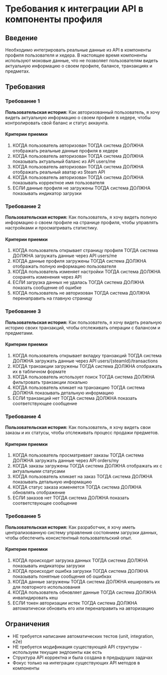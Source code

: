 # Требования к интеграции API в компоненты профиля

## Введение

Необходимо интегрировать реальные данные из API в компоненты профиля пользователя и хедера. В настоящее время компоненты используют моковые данные, что не позволяет пользователям видеть актуальную информацию о своем профиле, балансе, транзакциях и предметах.

## Требования

### Требование 1

**Пользовательская история:** Как авторизованный пользователь, я хочу видеть актуальную информацию о своем профиле в хедере, чтобы контролировать свой баланс и статус аккаунта.

#### Критерии приемки

1. КОГДА пользователь авторизован ТОГДА система ДОЛЖНА отображать реальные данные профиля в хедере
2. КОГДА пользователь авторизован ТОГДА система ДОЛЖНА показывать актуальный баланс из API users/me
3. КОГДА пользователь авторизован ТОГДА система ДОЛЖНА отображать реальный аватар из Steam API
4. КОГДА пользователь авторизован ТОГДА система ДОЛЖНА показывать корректное имя пользователя
5. ЕСЛИ данные профиля не загружены ТОГДА система ДОЛЖНА показывать индикатор загрузки

### Требование 2

**Пользовательская история:** Как пользователь, я хочу видеть полную информацию о своем профиле на странице профиля, чтобы управлять настройками и просматривать статистику.

#### Критерии приемки

1. КОГДА пользователь открывает страницу профиля ТОГДА система ДОЛЖНА загружать данные через API users/me
2. КОГДА данные профиля загружены ТОГДА система ДОЛЖНА отображать полную информацию пользователя
3. КОГДА пользователь изменяет настройки ТОГДА система ДОЛЖНА сохранять изменения через API
4. ЕСЛИ загрузка данных не удалась ТОГДА система ДОЛЖНА показать сообщение об ошибке
5. КОГДА пользователь не авторизован ТОГДА система ДОЛЖНА перенаправить на главную страницу

### Требование 3

**Пользовательская история:** Как пользователь, я хочу видеть реальную историю своих транзакций, чтобы отслеживать операции с балансом и предметами.

#### Критерии приемки

1. КОГДА пользователь открывает вкладку транзакций ТОГДА система ДОЛЖНА загружать данные через API users/{steamId}/transactions
2. КОГДА транзакции загружены ТОГДА система ДОЛЖНА отображать их в табличном формате
3. КОГДА пользователь использует поиск ТОГДА система ДОЛЖНА фильтровать транзакции локально
4. КОГДА пользователь кликает на транзакцию ТОГДА система ДОЛЖНА показывать детальную информацию
5. ЕСЛИ транзакций нет ТОГДА система ДОЛЖНА показать соответствующее сообщение

### Требование 4

**Пользовательская история:** Как пользователь, я хочу видеть свои заказы и их статусы, чтобы отслеживать процесс продажи предметов.

#### Критерии приемки

1. КОГДА пользователь просматривает заказы ТОГДА система ДОЛЖНА загружать данные через API orders/my
2. КОГДА заказы загружены ТОГДА система ДОЛЖНА отображать их с актуальными статусами
3. КОГДА пользователь кликает на заказ ТОГДА система ДОЛЖНА показывать детальную информацию
4. КОГДА статус заказа изменяется ТОГДА система ДОЛЖНА обновлять отображение
5. ЕСЛИ заказов нет ТОГДА система ДОЛЖНА показать соответствующее сообщение

### Требование 5

**Пользовательская история:** Как разработчик, я хочу иметь централизованную систему управления состоянием загрузки данных, чтобы обеспечить консистентный пользовательский опыт.

#### Критерии приемки

1. КОГДА происходит загрузка данных ТОГДА система ДОЛЖНА показывать индикаторы загрузки
2. КОГДА происходит ошибка загрузки ТОГДА система ДОЛЖНА показывать понятные сообщения об ошибках
3. КОГДА данные загружены ТОГДА система ДОЛЖНА кешировать их для повторного использования
4. КОГДА пользователь обновляет данные ТОГДА система ДОЛЖНА инвалидировать кеш
5. ЕСЛИ токен авторизации истек ТОГДА система ДОЛЖНА автоматически обновить его или перенаправить на авторизацию

## Ограничения

- НЕ требуется написание автоматических тестов (unit, integration, e2e)
- НЕ требуется модификация существующей API структуры - используем текущие эндпоинты как есть
- Структура API корректна и была создана в предыдущих задачах
- Фокус только на интеграции существующих API методов в компоненты

